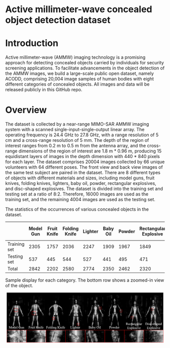 # Active millimeter-wave concealed object detection dataset
# Introduction

Active millimeter-wave (AMMW) imaging technology is a promising approach for detecting concealed objects carried by individuals for security screening applications. To facilitate advancements in the object detection of the AMMW images, we build a large-scale public open dataset, namely ACODD, comprising 20,004 image samples of human bodies with eight different categories of concealed objects. All images and data will be released publicly in this GitHub repo.


# Overview

The dataset is collected by a near-range MIMO-SAR AMMW imaging system with a scanned single-input-single-output linear array. The operating frequency is 24.4 GHz to 27.8 GHz, with a range resolution of 5 cm and a cross-range resolution of 5 mm. The depth of the region of interest ranges from 0.2 m to 0.5 m from the antenna array, and the cross-range dimensions of the region of interest are 1.8 m * 0.96 m, producing 15 equidistant layers of images in the depth dimension with 440 * 840 pixels for each layer. The dataset comprises 20004 images collected by 66 unique volunteers with 64 different poses. The front view and back view images of the same test subject are paired in the dataset. There are 8 different types of objects with different materials and sizes, including model guns, fruit knives, folding knives, lighters, baby oil, powder, rectangular explosives, and disc-shaped explosives. The dataset is divided into the training set and testing set at a ratio of 8:2. Therefore, 16000 images are used as the training set, and the remaining 4004 images are used as the testing set.

The statistics of the occurrences of various concealed objects in the dataset.

|  | Model Gun | Fruit <br> Knife | Folding <br> Knife | Lighter | Baby Oil | Powder | Rectangular <br> Explosive | Disc-shaped <br> Explosive | Total |
|---|---|---|---|---|---|---|---|---|---|
| Training set | 2305 | 1757 | 2036 | 2247 | 1909 | 1967 | 1849 | 1930 | 16000 |
| Testing set | 537 | 445 | 544 | 527 | 441 | 495 | 471 | 544 | 4004 |
| Total | 2842 | 2202 | 2580 | 2774 | 2350 | 2462 | 2320 | 2474 | 20004 |  


Sample display for each category. The bottom row shows a zoomed-in view of the object.

<img src=sample.svg width ='1000'>
